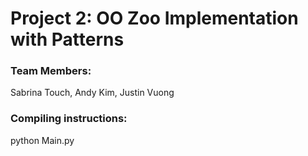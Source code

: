 # Project 2: OO Zoo Implementation with Patterns
### Team Members:  
Sabrina Touch, Andy Kim, Justin Vuong

### Compiling instructions:
python Main.py
